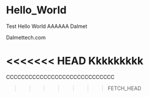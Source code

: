 Hello_World
===========

Test Hello World
AAAAAA Dalmet

Dalmettech.com

<<<<<<< HEAD
Kkkkkkkkk
=======

CCCCCCCCCCCCCCCCCCCCCCCCCCCCC
>>>>>>> FETCH_HEAD
